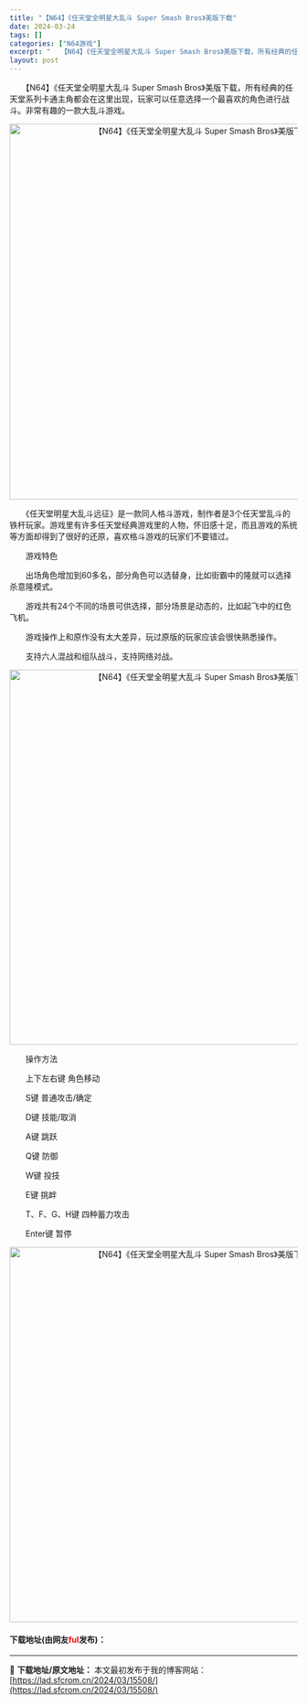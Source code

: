 ```yaml
---
title: "【N64】《任天堂全明星大乱斗 Super Smash Bros》美版下载"
date: 2024-03-24
tags: []
categories: ["N64游戏"]
excerpt: "　　【N64】《任天堂全明星大乱斗 Super Smash Bros》美版下载，所有经典的任天堂系列卡通主角都会在这里出现，玩家可以任意选择一个最喜欢的角色进行战斗。非常有趣的一款大乱斗游戏。 　　《任天堂明星大乱斗远征》是一款同人格斗游戏，制作者是3个任天堂乱斗的铁杆玩家。游戏里有许多任天堂经典游&hellip;"
layout: post
---
```


 <p>　　【N64】《任天堂全明星大乱斗 Super Smash Bros》美版下载，所有经典的任天堂系列卡通主角都会在这里出现，玩家可以任意选择一个最喜欢的角色进行战斗。非常有趣的一款大乱斗游戏。</p> <p align="center"><img align="" border="0" src="https://lad.sfcrom.cn/wp-content/uploads/2024/03/20240324_660033b377375.png" width="658" alt="【N64】《任天堂全明星大乱斗 Super Smash Bros》美版下载" /></p> <p>　　《任天堂明星大乱斗远征》是一款同人格斗游戏，制作者是3个任天堂乱斗的铁杆玩家。游戏里有许多任天堂经典游戏里的人物，怀旧感十足，而且游戏的系统等方面却得到了很好的还原，喜欢格斗游戏的玩家们不要错过。</p> <p>　　游戏特色</p> <p>　　出场角色增加到60多名，部分角色可以选替身，比如街霸中的隆就可以选择杀意隆模式。</p> <p>　　游戏共有24个不同的场景可供选择，部分场景是动态的，比如起飞中的红色飞机。</p> <p>　　游戏操作上和原作没有太大差异，玩过原版的玩家应该会很快熟悉操作。</p> <p>　　支持六人混战和组队战斗，支持网络对战。</p> <p align="center"><img align="" border="0" src="https://lad.sfcrom.cn/wp-content/uploads/2024/03/20240324_660033b41fcee.png" width="657" alt="【N64】《任天堂全明星大乱斗 Super Smash Bros》美版下载" /></p> <p>　　操作方法</p> <p>　　上下左右键 角色移动</p> <p>　　S键 普通攻击/确定</p> <p>　　D键 技能/取消</p> <p>　　A键 跳跃</p> <p>　　Q键 防御</p> <p>　　W键 投技</p> <p>　　E键 挑衅</p> <p>　　T、F、G、H键 四种蓄力攻击</p> <p>　　Enter键 暂停</p> <p align="center"><img align="" border="0" src="https://lad.sfcrom.cn/wp-content/uploads/2024/03/20240324_660033b53b187.png" width="657" alt="【N64】《任天堂全明星大乱斗 Super Smash Bros》美版下载" /></p> <p><h4>下载地址(由网友<font color="red">ful</font>发布)：</h4></p> 

---
📖 **下载地址/原文地址：** 本文最初发布于我的博客网站：[https://lad.sfcrom.cn/2024/03/15508/](https://lad.sfcrom.cn/2024/03/15508/)
